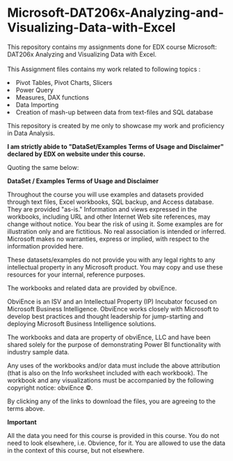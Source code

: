 # Microsoft-DAT206x-Analyzing-and-Visualizing-Data-with-Excel

This repository contains my assignments done for EDX course Microsoft: DAT206x Analyzing and Visualizing Data with Excel.</br>
</br>
This Assignment files contains my work related to following topics :</br>
<li>Pivot Tables, Pivot Charts, Slicers </br>
<li>Power Query  </br>
<li>Measures, DAX functions </br>
<li>Data Importing </br>
<li>Creation of mash-up between data from text-files and SQL database</br>

This repository is created by me only to showcase my work and proficiency in Data Analysis. 

**I am strictly abide to "DataSet/Examples Terms of Usage and Disclaimer" declared by EDX on website under this course.**

Quoting the same below:

**DataSet / Examples Terms of Usage and Disclaimer**

Throughout the course you will use examples and datasets provided through text files, Excel workbooks, SQL backup, and Access database. They are provided "as-is." Information and views expressed in the workbooks, including URL and other Internet Web site references, may change without notice. You bear the risk of using it. Some examples are for illustration only and are fictitious. No real association is intended or inferred. Microsoft makes no warranties, express or implied, with respect to the information provided here.

These datasets/examples do not provide you with any legal rights to any intellectual property in any Microsoft product. You may copy and use these resources for your internal, reference purposes.

The workbooks and related data are provided by obviEnce.

ObviEnce is an ISV and an Intellectual Property (IP) Incubator focused on Microsoft Business Intelligence. ObviEnce works closely with Microsoft to develop best practices and thought leadership for jump-starting and deploying Microsoft Business Intelligence solutions.

The workbooks and data are property of obviEnce, LLC and have been shared solely for the purpose of demonstrating Power BI functionality with industry sample data.

Any uses of the workbooks and/or data must include the above attribution (that is also on the Info worksheet included with each workbook). The workbook and any visualizations must be accompanied by the following copyright notice: obviEnce ©.

By clicking any of the links to download the files, you are agreeing to the terms above.

**Important**

All the data you need for this course is provided in this course. You do not need to look elsewhere, i.e. Obvience, for it. You are allowed to use the data in the context of this course, but not elsewhere.
